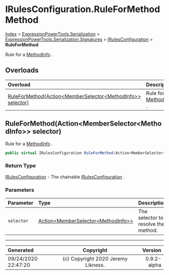 ﻿# IRulesConfiguration.RuleForMethod Method

[Index](../index.md) > [ExpressionPowerTools.Serialization](ExpressionPowerTools.Serialization.a.md) > [ExpressionPowerTools.Serialization.Signatures](ExpressionPowerTools.Serialization.Signatures.n.md) > [IRulesConfiguration](ExpressionPowerTools.Serialization.Signatures.IRulesConfiguration.i.md) > **RuleForMethod**

Rule for a [MethodInfo](https://docs.microsoft.com/dotnet/api/system.reflection.methodinfo) .

## Overloads

| Overload | Description |
| :-- | :-- |
| [RuleForMethod(Action&lt;MemberSelector&lt;MethodInfo>> selector)](#ruleformethodactionmemberselectormethodinfo-selector) | Rule for a [MethodInfo](https://docs.microsoft.com/dotnet/api/system.reflection.methodinfo) . |
## RuleForMethod(Action&lt;MemberSelector&lt;MethodInfo>> selector)

Rule for a [MethodInfo](https://docs.microsoft.com/dotnet/api/system.reflection.methodinfo) .

```csharp
public virtual IRulesConfiguration RuleForMethod(Action<MemberSelector<MethodInfo>> selector)
```

### Return Type

 [IRulesConfiguration](ExpressionPowerTools.Serialization.Signatures.IRulesConfiguration.i.md)  - The chainable [IRulesConfiguration](ExpressionPowerTools.Serialization.Signatures.IRulesConfiguration.i.md) .

### Parameters

| Parameter | Type | Description |
| :-- | :-- | :-- |
| `selector` | [Action&lt;MemberSelector&lt;MethodInfo>>](https://docs.microsoft.com/dotnet/api/system.action-1) | The selector to resolve the method. |



---

| Generated | Copyright | Version |
| :-- | :-: | --: |
| 09/24/2020 22:47:20 | (c) Copyright 2020 Jeremy Likness. | 0.9.2-alpha |
